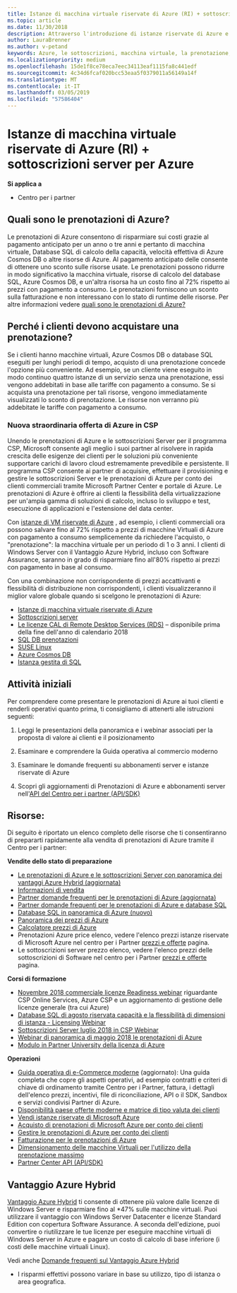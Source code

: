 ```yaml
---
title: Istanze di macchina virtuale riservate di Azure (RI) + sottoscrizioni server per Azure | Centro per i partner
ms.topic: article
ms.date: 11/30/2018
description: Attraverso l'introduzione di istanze riservate di Azure e sottoscrizioni server nel programma CSP, consentiamo ai nostri partner di far fronte alla richiesta in rapida crescita dei clienti di soluzioni più convenienti in grado di supportare carichi di lavoro nel cloud altamente prevedibili e persistenti. Il programma CSP consente ai partner di acquisire, fornire e gestire sottoscrizioni server e istanze riservate di Azure per conto dei clienti commerciali tramite il Centro per i partner Microsoft e il portale di Azure.
author: LauraBrenner
ms.author: v-petand
keywords: Azure, le sottoscrizioni, macchina virtuale, la prenotazione, istanze riservate
ms.localizationpriority: medium
ms.openlocfilehash: 15de1f8ce78eca7eec34113eaf1115fa8c441edf
ms.sourcegitcommit: 4c34d6fcaf020bcc53eaa5f0379011a56149a14f
ms.translationtype: MT
ms.contentlocale: it-IT
ms.lasthandoff: 03/05/2019
ms.locfileid: "57586404"
---
```

<!-- Mike Aasen wrote and owns this topic -->

# <a name="azure-reserved-vm-instances-ri--server-subscriptions-for-azure"></a>Istanze di macchina virtuale riservate di Azure (RI) + sottoscrizioni server per Azure

**Si applica a**

- Centro per i partner
 
## <a name="what-are-azure-reservations"></a>Quali sono le prenotazioni di Azure?

Le prenotazioni di Azure consentono di risparmiare sui costi grazie al pagamento anticipato per un anno o tre anni e pertanto di macchina virtuale, Database SQL di calcolo della capacità, velocità effettiva di Azure Cosmos DB o altre risorse di Azure. Al pagamento anticipato delle consente di ottenere uno sconto sulle risorse usate. Le prenotazioni possono ridurre in modo significativo la macchina virtuale, risorse di calcolo del database SQL, Azure Cosmos DB, e un'altra risorsa ha un costo fino al 72% rispetto ai prezzi con pagamento a consumo. Le prenotazioni forniscono un sconto sulla fatturazione e non interessano con lo stato di runtime delle risorse. Per altre informazioni vedere [quali sono le prenotazioni di Azure?](https://docs.microsoft.com/azure/billing/billing-save-compute-costs-reservations)

## <a name="why-should-customers-buy-a-reservation"></a>Perché i clienti devono acquistare una prenotazione?

Se i clienti hanno macchine virtuali, Azure Cosmos DB o database SQL eseguiti per lunghi periodi di tempo, acquisto di una prenotazione concede l'opzione più conveniente. Ad esempio, se un cliente viene eseguito in modo continuo quattro istanze di un servizio senza una prenotazione, essi vengono addebitati in base alle tariffe con pagamento a consumo. Se si acquista una prenotazione per tali risorse, vengono immediatamente visualizzati lo sconto di prenotazione. Le risorse non verranno più addebitate le tariffe con pagamento a consumo.

 
### <a name="compelling-new-azure-offer-in-csp"></a>Nuova straordinaria offerta di Azure in CSP 

Unendo le prenotazioni di Azure e le sottoscrizioni Server per il programma CSP, Microsoft consente agli meglio i suoi partner al risolvere in rapida crescita delle esigenze dei clienti per le soluzioni più conveniente supportare carichi di lavoro cloud estremamente prevedibile e persistente. Il programma CSP consente ai partner di acquisire, effettuare il provisioning e gestire le sottoscrizioni Server e le prenotazioni di Azure per conto dei clienti commerciali tramite Microsoft Partner Center e portale di Azure. Le prenotazioni di Azure è offrire ai clienti la flessibilità della virtualizzazione per un'ampia gamma di soluzioni di calcolo, incluso lo sviluppo e test, esecuzione di applicazioni e l'estensione del data center. 

Con [istanze di VM riservate di Azure](https://azure.microsoft.com/en-us/pricing/reserved-vm-instances/) , ad esempio, i clienti commerciali ora possono salvare fino al 72% rispetto a prezzi di macchine Virtuali di Azure con pagamento a consumo semplicemente da richiedere l'acquisto, o "prenotazione": la macchina virtuale per un periodo di 1 o 3 anni. I clienti di Windows Server con il Vantaggio Azure Hybrid, incluso con Software Assurance, saranno in grado di risparmiare fino all'80% rispetto ai prezzi con pagamento in base al consumo. 

Con una combinazione non corrispondente di prezzi accattivanti e flessibilità di distribuzione non corrispondenti, i clienti visualizzeranno il miglior valore globale quando si scelgono le prenotazioni di Azure: 

- [Istanze di macchina virtuale riservate di Azure](https://docs.microsoft.com/azure/virtual-machines/windows/prepay-reserved-vm-instances)
- [Sottoscrizioni server](https://www.microsoft.com/en-us/Licensing/news/windows-sql-server-through-csp) 
- [Le licenze CAL di Remote Desktop Services (RDS)](https://cloudblogs.microsoft.com/windowsserver/2018/10/03/remote-desktop-services-2019-generally-available-with-windows-server-2019/) – disponibile prima della fine dell'anno di calendario 2018
- [SQL DB prenotazioni](https://docs.microsoft.com/azure/sql-database/sql-database-reserved-capacity)
- [SUSE Linux](https://docs.microsoft.com/azure/virtual-machines/linux/prepay-suse-software-charges)
- [Azure Cosmos DB](https://docs.microsoft.com/azure/cosmos-db/cosmos-db-reserved-capacity)
- [Istanza gestita di SQL](https://docs.microsoft.com/azure/sql-database/sql-database-managed-instance)

## <a name="getting-started"></a>Attività iniziali

Per comprendere come presentare le prenotazioni di Azure ai tuoi clienti e renderli operativi quanto prima, ti consigliamo di attenerti alle istruzioni seguenti:

1.  Leggi le presentazioni della panoramica e i webinar associati per la proposta di valore ai clienti e il posizionamento

2.  Esaminare e comprendere la Guida operativa al commercio moderno

5.  Esaminare le domande frequenti su abbonamenti server e istanze riservate di Azure

6.  Scopri gli aggiornamenti di Prenotazioni di Azure e abbonamenti server nell'[API del Centro per i partner (API/SDK)](https://docs.microsoft.com/en-us/partner-center/develop/purchase-azure-reserved-vm-instances)

## <a name="resources"></a>Risorse: 

Di seguito è riportato un elenco completo delle risorse che ti consentiranno di prepararti rapidamente alla vendita di prenotazioni di Azure tramite il Centro per i partner: 

**Vendite dello stato di preparazione**

- [Le prenotazioni di Azure e le sottoscrizioni Server con panoramica dei vantaggi Azure Hybrid (aggiornata)](https://assetsprod.microsoft.com/Azure-reservations-and-server-subscriptions-with-azure-hybrid-benefit.pptx)
- [Informazioni di vendita](https://assetsprod.microsoft.com/mpn/Azure-RI-Sales-Sheet-CSP.pdf)
- [Partner domande frequenti per le prenotazioni di Azure (aggiornata)](https://assetsprod.microsoft.com/Partner-faq-for-azure-reservations.docx)
- [Partner domande frequenti per le prenotazioni di Azure e database SQL](https://assetsprod.microsoft.com/Partner-faq-for-azure-reservations-sql-db.docx)
- [Database SQL in panoramica di Azure (nuovo)](https://assetsprod.microsoft.com/Sql-db-in-azure-overview.pptx)
- [Panoramica dei prezzi di Azure](https://azure.microsoft.com/pricing/#explore-cost)
- [Calcolatore prezzi di Azure](https://azure.microsoft.com/pricing/calculator/)
- Prenotazioni Azure price elenco, vedere l'elenco prezzi istanze riservate di Microsoft Azure nel centro per i Partner [prezzi e offerte](https://assetsprod.microsoft.com/modern-offers-country-currency-availability.xlsx) pagina.
- Le sottoscrizioni server prezzo elenco, vedere l'elenco prezzi delle sottoscrizioni di Software nel centro per i Partner [prezzi e offerte](https://assetsprod.microsoft.com/modern-offers-country-currency-availability.xlsx) pagina.

**Corsi di formazione**

- [Novembre 2018 commerciale licenze Readiness webinar](https://na01.safelinks.protection.outlook.com/?url=https%3A%2F%2Fcommercial-licensing.eventbuilder.com%2F%3Flandingpageid%3DV0Bx6L&data=02%7C01%7Cv-oumaki%40microsoft.com%7C96e24687952242e1ff0c08d62ada13f3%7C72f988bf86f141af91ab2d7cd011db47%7C1%7C0%7C636743513471330495&sdata=DjPAKnW%2BpVekRS3Zngy2uwAkTpU4z1O%2Fh56NuTOmCzM%3D&reserved=0) riguardante CSP Online Services, Azure CSP e un aggiornamento di gestione delle licenze generale (tra cui Azure)
- [Database SQL di agosto riservata capacità e la flessibilità di dimensioni di istanza - Licensing Webinar](https://commercial-licensing.eventbuilder.com/view?eventid=d0t9g4)
- [Sottoscrizioni Server luglio 2018 in CSP Webinar](https://commercial-licensing.eventbuilder.com/Server_Subscriptions_in_CSP_P2_July)
- [Webinar di panoramica di maggio 2018 le prenotazioni di Azure](https://commercial-licensing.eventbuilder.com/Reserved_Instances_in_CSP_May_Option_1)
- [Modulo in Partner University della licenza di Azure](https://aka.ms/azure_partner_licensing)

**Operazioni**

- [Guida operativa di e-Commerce moderne](https://assetsprod.microsoft.com/mpn/Partner-Center-Modern-Commerce-Operating-Guide.docx) (aggiornato):  Una guida completa che copre gli aspetti operativi, ad esempio contratti e criteri di chiave di ordinamento tramite Centro per i Partner, fattura, i dettagli dell'elenco prezzi, incentivi, file di riconciliazione, API o il SDK, Sandbox e servizi condivisi Partner di Azure.
- [Disponibilità paese offerte moderne e matrice di tipo valuta dei clienti](https://assetsprod.microsoft.com/modern-offers-country-currency-availability.xlsx)
- [Vendi istanze riservate di Microsoft Azure](https://go.microsoft.com/fwlink/?linkid=872806)
- [Acquisto di prenotazioni di Microsoft Azure per conto dei clienti](https://go.microsoft.com/fwlink/?linkid=872807)
- [Gestire le prenotazioni di Azure per conto dei clienti](https://go.microsoft.com/fwlink/?linkid=872808)
- [Fatturazione per le prenotazioni di Azure](https://go.microsoft.com/fwlink/?linkid=872809)
- [Dimensionamento delle macchine Virtuali per l'utilizzo della prenotazione massimo](https://go.microsoft.com/fwlink/?linkid=872810)
- [Partner Center API (API/SDK)](https://docs.microsoft.com/en-us/partner-center/develop/purchase-azure-reserved-vm-instances)

## <a name="azure-hybrid-benefit"></a>Vantaggio Azure Hybrid

[Vantaggio Azure Hybrid](https://azure.microsoft.com/pricing/hybrid-benefit) ti consente di ottenere più valore dalle licenze di Windows Server e risparmiare fino al *47% sulle macchine virtuali. Puoi utilizzare il vantaggio con Windows Server Datacenter e licenze Standard Edition con copertura Software Assurance. A seconda dell'edizione, puoi convertire o riutilizzare le tue licenze per eseguire macchine virtuali di Windows Server in Azure e pagare un costo di calcolo di base inferiore (i costi delle macchine virtuali Linux).

Vedi anche [Domande frequenti sul Vantaggio Azure Hybrid](https://azure.microsoft.com/en-us/pricing/hybrid-benefit/faq/)

* I risparmi effettivi possono variare in base su utilizzo, tipo di istanza o area geografica.